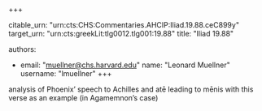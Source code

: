 +++


citable_urn: "urn:cts:CHS:Commentaries.AHCIP:Iliad.19.88.ceC899y"
target_urn: "urn:cts:greekLit:tlg0012.tlg001:19.88"
title: "Iliad 19.88"

authors:
- email: "muellner@chs.harvard.edu"
  name: "Leonard Muellner"
  username: "lmuellner"
+++

<p>analysis of Phoenix’ speech to Achilles and atē leading to mēnis with this verse as an example (in Agamemnon’s case)</p>
